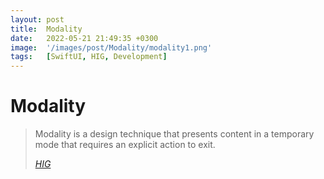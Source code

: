 ```yaml
---
layout: post
title:  Modality
date:   2022-05-21 21:49:35 +0300
image:  '/images/post/Modality/modality1.png'
tags:   [SwiftUI, HIG, Development]
---
```

# Modality
> Modality is a design technique that presents content in a temporary mode that requires an explicit action to exit.
>
> <cite><a href="https://developer.apple.com/design/human-interface-guidelines/ios/app-architecture/modality/">HIG</a></cite>

